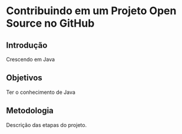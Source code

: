 

# Contribuindo em um Projeto Open Source no GitHub

## Introdução
Crescendo em Java 

## Objetivos
Ter o conhecimento de Java

## Metodologia
Descrição das etapas do projeto.
